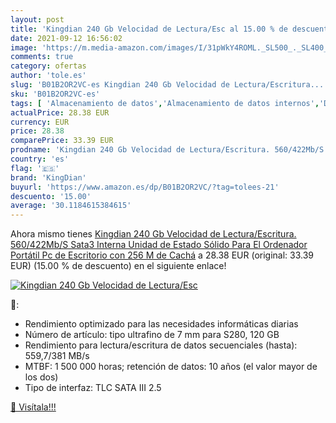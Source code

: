 ```yaml
---
layout: post
title: 'Kingdian 240 Gb Velocidad de Lectura/Esc al 15.00 % de descuento'
date: 2021-09-12 16:56:02
image: 'https://m.media-amazon.com/images/I/31pWkY4ROML._SL500_._SL400_.jpg'
comments: true
category: ofertas
author: 'tole.es'
slug: 'B01B2OR2VC-es Kingdian 240 Gb Velocidad de Lectura/Escritura....'
sku: 'B01B2OR2VC-es'
tags: [ 'Almacenamiento de datos','Almacenamiento de datos internos','Discos duros sólidos internos','Informática','kingdian','ordenador', ]
actualPrice: 28.38 EUR
currency: EUR
price: 28.38
comparePrice: 33.39 EUR
prodname: 'Kingdian 240 Gb Velocidad de Lectura/Escritura. 560/422Mb/S Sata3 Interna Unidad de Estado Sólido Para El Ordenador Portátil Pc de Escritorio con 256 M de Cachá'
country: 'es'
flag: '🇪🇸'
brand: 'KingDian'
buyurl: 'https://www.amazon.es/dp/B01B2OR2VC/?tag=tolees-21'
descuento: '15.00'
average: '30.1184615384615'
---
```


Ahora mismo tienes [Kingdian 240 Gb Velocidad de Lectura/Escritura. 560/422Mb/S Sata3 Interna Unidad de Estado Sólido Para El Ordenador Portátil Pc de Escritorio con 256 M de Cachá](https://www.amazon.es/dp/B01B2OR2VC/?tag=tolees-21) a 28.38 EUR (original: 33.39 EUR) (15.00 %  de descuento) en el siguiente enlace!

[![Kingdian 240 Gb Velocidad de Lectura/Esc](https://m.media-amazon.com/images/I/31pWkY4ROML._SL500_._SL400_.jpg)](https://www.amazon.es/dp/B01B2OR2VC/?tag=tolees-21)

🔎:

- Rendimiento optimizado para las necesidades informáticas diarias
- Número de artículo: tipo ultrafino de 7 mm para S280, 120 GB
- Rendimiento para lectura/escritura de datos secuenciales (hasta): 559,7/381 MB/s
- MTBF: 1 500 000 horas; retención de datos: 10 años (el valor mayor de los dos)
- Tipo de interfaz: TLC SATA III 2.5

[🛒 Visítala!!!](https://www.amazon.es/dp/B01B2OR2VC/?tag=tolees-21)
